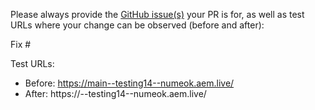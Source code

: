 Please always provide the [GitHub issue(s)](../issues) your PR is for, as well as test URLs where your change can be observed (before and after):

Fix #<gh-issue-id>

Test URLs:
- Before: https://main--testing14--numeok.aem.live/
- After: https://<branch>--testing14--numeok.aem.live/
